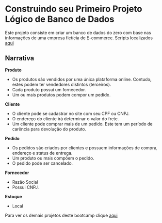 # Construindo seu Primeiro Projeto Lógico de Banco de Dados

Este projeto consiste em criar um banco de dados do zero com base nas informações de uma empresa fictícia de E-commerce. Scripts localizados [aqui](https://github.com/VagnerF/BOOTCAMP-DIO-DATABASE-EXP/tree/main/Projeto%203%20-%20Modelo%20L%C3%B3gico%20E-Commerce/Scripts)

## Narrativa

**Produto**

 - Os produtos são vendidos por uma única plataforma online. Contudo, estes podem ter vendedores distintos (terceiros).
 - Cada produto possuí um fornecedor.
 - Um ou mais produtos podem compor um pedido.


  **Cliente**
  
 - O cliente pode se cadastrar no site com seu CPF ou CNPJ.
 - O endereço do cliente irá determinar o valor do frete.
 - Um cliente pode comprar mais de um pedido. Este tem um período de carência para devolução do produto.


 **Pedido**
  
 - Os pedidos são criados por clientes e possuem informações de compra, endereço e status de entrega.
 - Um produto ou mais compõem o pedido.
 - O pedido pode ser cancelado.


 **Fornecedor**
 
 - Razão Social
 - Possui CNPJ.


 **Estoque**

 - Local
 
Para ver os demais projetos deste bootcamp clique [aqui](https://github.com/VagnerF/BOOTCAMP-DIO-DATABASE-EXP)
